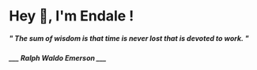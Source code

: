 <h1 title="head"> Hey 👋, I'm Endale !</h1>

**<h5><i>" The sum of wisdom is that time is never lost that is devoted to work. "</i></h5>**

*<b>___ Ralph Waldo Emerson ___</b>*
